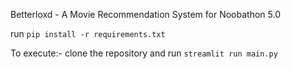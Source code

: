 Betterloxd - A Movie Recommendation System for Noobathon 5.0

run `pip install -r requirements.txt`

To execute:- clone the repository and run `streamlit run main.py`